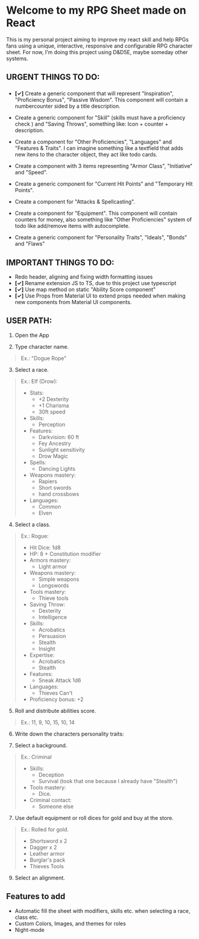
# Welcome to my RPG Sheet made on React

This is my personal project aiming to improve my react skill and help RPGs fans using a unique, interactive, responsive and configurable RPG character sheet. For now, I'm doing this project using D&D5E, maybe someday other systems.


## URGENT THINGS TO DO:

### 

* **[✓]** Create a generic component that will represent "Inspiration", "Proficiency Bonus", "Passive Wisdom". This component will contain a  numbercounter sided by a title description.

* Create a generic component for "Skill" (skills must have a proficiency check ) and "Saving Throws", something like: Icon + counter + description.

* Create a component for "Other Proficiencies", "Languages" and "Features & Traits". I can imagine something like a textfield that adds new itens to the character object, they act like todo cards.

* Create a component with 3 items representing "Armor Class", "Initiative" and "Speed".

* Create a generic component for "Current Hit Points" and "Temporary Hit Points".

* Create a component for "Attacks & Spellcasting".

* Create a component for "Equipment". This component will contain counters for money, also something like "Other Proficiencies" system of todo like add/remove items with autocomplete.

* Create a generic component for "Personality Traits", "Ideals", "Bonds" and "Flaws"

## IMPORTANT THINGS TO DO:

* Redo header, aligning and fixing width formatting issues
* **[✓]** Rename extension JS to TS, due to this project use typescript
* **[✓]** Use map method on static "Ability Score component"
* **[✓]** Use Props from Material UI to extend props needed when making new components from Material UI components. 

## USER PATH:

1. Open the App

2. Type character name. 
>Ex.: "Dogue Rope"

3. Select a race.

>Ex.: Elf (Drow):
>
> * Stats:
>   * +2 Dexterity
>   * +1 Charisma
>   * 30ft speed
> * Skills:
>   * Perception
> * Features:
>   * Darkvision: 60 ft
>   * Fey Ancestry
>   * Sunlight sensitivity
>   * Drow Magic
> * Spells:
>   * Dancing Lights
> * Weapons mastery:
>   * Rapiers
>   * Short swords
>   * hand crossbows
> * Languages:
>   * Common
>   * Elven

4. Select a class.

>Ex.: Rogue:
> * Hit Dice: 1d8
> * HP: 8 + Constitution modifier
> * Armors mastery:
>   * Light armor
> * Weapons mastery:
>   * Simple weapons
>   * Longswords
> * Tools mastery:
>   * Thieve tools
> * Saving Throw:
>   * Dexterity
>   * Intelligence
> * Skills:
>   * Acrobatics
>   * Persuasion
>   * Stealth
>   * Insight
> * Expertise:
>   * Acrobatics
>   * Stealth
> * Features:
>   * Sneak Attack 1d6
> * Languages:
>   * Thieves Can't
> * Proficiency bonus: +2

5. Roll and distribute abilities score.

>Ex.: 11, 9, 10, 15, 10, 14

6. Write down the characters personality traits:

7. Select a background.

>Ex.: Criminal
> * Skills:
>   * Deception
>   * Survival (took that one because I already have "Stealth")
> * Tools mastery:
>   * Dice.
> * Criminal contact:
>   * Someone else

7. Use default equipment or roll dices for gold and buy at the store.

>Ex.: Rolled for gold.
> * Shortsword x 2
> * Dagger x 2
> * Leather armor
> * Burglar's pack
> * Thieves Tools

9. Select an alignment.

## Features to add


* Automatic fill the sheet with modifiers, skills etc. when selecting a race, class etc.
* Custom Colors, Images, and themes for roles
* Night-mode
